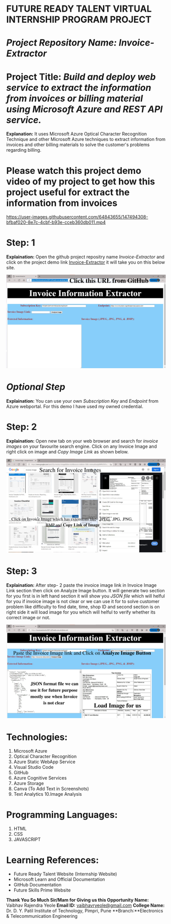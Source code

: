 # **FUTURE READY TALENT VIRTUAL INTERNSHIP PROGRAM PROJECT**

# *Project Repository Name: Invoice-Extractor*
# **Project Title:** *Build and deploy web service to extract the information from invoices or billing material using Microsoft Azure and REST API service.*

**Explanation:** It uses Microsoft Azure Optical Character Recognition Technique and other Microsoft Azure techniques to extract information from invoices and other billing materials to solve the customer's problems regarding billing.

# **Please watch this project demo video of my project to get how this project useful for extract the information from invoices**

https://user-images.githubusercontent.com/64843655/147494308-bfbaf020-8e7c-4cbf-b93e-cceb360db011.mp4

# Step: 1

**Explaination:** Open the github project repositry name *Invoice-Extractor* and click on the project demo link [Invoice-Extractor](https://invoiceextractor2021.z29.web.core.windows.net/) it will take you on this below site.

![](Step-%201.png)

# *Optional Step*

**Explaination:** You can use your own *Subscription Key* and *Endpoint* from Azure webportal. For this demo I have used my owned credential.

# Step: 2

**Explaination:** Open new tab on your web browser and search for *invoice images* on your favourite search engine. Click on any Invoice Image and right click on image and *Copy Image Link* as shown below. 

![](Step-%202.png)

# Step: 3

**Explaination:** After step- 2 paste the invoice image link in Invoice Image Link section then click on Analyze Image button. It will generate two section for you first is in left hand section it will show you *JSON file* which will helful for you if invoice image is not clear or we can use it for to solve customer problem like difficulty to find date, time, shop ID and second section is on right side it will load image for you which will helful to verify whether its correct image or not.

![](Step-%203.png)

# Technologies:

1. Microsoft Azure
2. Optical Character Recognition
3. Azure Static WebApp Service 
4. Visual Studio Code
5. GitHub
6. Azure Cognitive Services
7. Azure Storage
8. Canva (To Add Text in Screenshots)
9. Text Analytics
10.Image Analysis

# Programming Languages:
1. HTML
2. CSS
3. JAVASCRIPT

# Learning References:
- Future Ready Talent Website (Internship Website)
- Microsoft Learn and Official Documentation
- GitHub Documentation
- Future Skills Prime Website

**Thank You So Much Sir/Mam for Giving us this Opportunity**
**Name:** Vaibhav Rajendra Yeole
**Email ID:** vaibhavryeole@gmail.com
**College Name:** Dr. D. Y. Patil Institute of Technology, Pimpri, Pune
**Branch:**Electronics & Telecommunication Engineering


